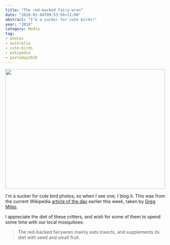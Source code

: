 ```yaml
---
title: "The red-backed fairy-wren"
date: "2018-01-04T09:53:56+11:00"
abstract: "I’m a sucker for cute birds!"
year: "2018"
category: Media
tag:
- photos
- australia
- cute-birds
- wikipedia
- postaday2018
---
```

<p><img src="https://rubenerd.com/files/2018/Red-backed_Fairy-wren@1x.jpg" srcset="https://rubenerd.com/files/2018/Red-backed_Fairy-wren@1x.jpg 1x, https://rubenerd.com/files/2018/Red-backed_Fairy-wren@2x.jpg 2x" alt="" style="width:500px; height:375px;" /></p>

I'm a sucker for cute bird photos, so when I see one, I blog it. This was from the current Wikipedia [article of the day] earlier this week, taken by [Greg Miles].

I appreciate the diet of these critters, and wish for some of them to spend some time with our local mosquitoes:

> The red-backed fairywren mainly eats insects, and supplements its diet with seed and small fruit.

[article of the day]: https://en.wikipedia.org/wiki/Red-backed_fairywren "Red-backed fairywren Wikipedia article"
[Greg Miles]: https://www.flickr.com/people/75299599@N00 "Photographer's Flickr profile"

